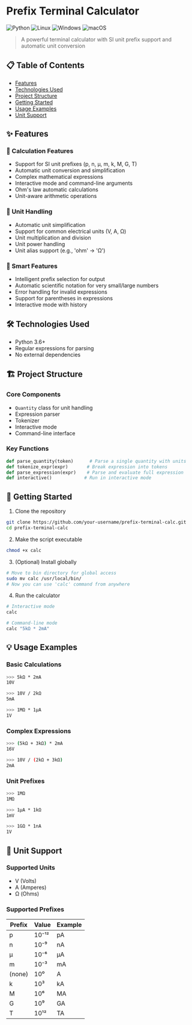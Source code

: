 # Prefix Terminal Calculator

![Python](https://img.shields.io/badge/python-3670A0?style=for-the-badge&logo=python&logoColor=ffdd54)
![Linux](https://img.shields.io/badge/Linux-FCC624?style=for-the-badge&logo=linux&logoColor=black)
![Windows](https://img.shields.io/badge/Windows-0078D6?style=for-the-badge&logo=windows&logoColor=white)
![macOS](https://img.shields.io/badge/mac%20os-000000?style=for-the-badge&logo=macos&logoColor=F0F0F0)

> A powerful terminal calculator with SI unit prefix support and automatic unit conversion

## 📋 Table of Contents
- [Features](#features)
- [Technologies Used](#technologies-used)
- [Project Structure](#project-structure)
- [Getting Started](#getting-started)
- [Usage Examples](#usage-examples)
- [Unit Support](#unit-support)

## ✨ Features

### 🔢 Calculation Features
- Support for SI unit prefixes (p, n, µ, m, k, M, G, T)
- Automatic unit conversion and simplification
- Complex mathematical expressions
- Interactive mode and command-line arguments
- Ohm's law automatic calculations
- Unit-aware arithmetic operations

### 📐 Unit Handling
- Automatic unit simplification
- Support for common electrical units (V, A, Ω)
- Unit multiplication and division
- Unit power handling
- Unit alias support (e.g., 'ohm' → 'Ω')

### 🎯 Smart Features
- Intelligent prefix selection for output
- Automatic scientific notation for very small/large numbers
- Error handling for invalid expressions
- Support for parentheses in expressions
- Interactive mode with history

## 🛠️ Technologies Used
- Python 3.6+
- Regular expressions for parsing
- No external dependencies

## 🏗️ Project Structure

### Core Components
- `Quantity` class for unit handling
- Expression parser
- Tokenizer
- Interactive mode
- Command-line interface

### Key Functions
```python
def parse_quantity(token)      # Parse a single quantity with units
def tokenize_expr(expr)       # Break expression into tokens
def parse_expression(expr)    # Parse and evaluate full expression
def interactive()            # Run in interactive mode
```

## 🚀 Getting Started

1. Clone the repository
```bash
git clone https://github.com/your-username/prefix-terminal-calc.git
cd prefix-terminal-calc
```

2. Make the script executable
```bash
chmod +x calc
```

3. (Optional) Install globally
```bash
# Move to bin directory for global access
sudo mv calc /usr/local/bin/
# Now you can use 'calc' command from anywhere
```

4. Run the calculator
```bash
# Interactive mode
calc

# Command-line mode
calc "5kΩ * 2mA"
```

## 💡 Usage Examples

### Basic Calculations
```bash
>>> 5kΩ * 2mA
10V

>>> 10V / 2kΩ
5mA

>>> 1MΩ * 1µA
1V
```

### Complex Expressions
```bash
>>> (5kΩ + 3kΩ) * 2mA
16V

>>> 10V / (2kΩ + 3kΩ)
2mA
```

### Unit Prefixes
```bash
>>> 1MΩ
1MΩ

>>> 1µA * 1kΩ
1mV

>>> 1GΩ * 1nA
1V
```

## 📏 Unit Support

### Supported Units
- V (Volts)
- A (Amperes)
- Ω (Ohms)

### Supported Prefixes
| Prefix | Value | Example |
|--------|-------|---------|
| p      | 10⁻¹² | pA      |
| n      | 10⁻⁹  | nA      |
| µ      | 10⁻⁶  | µA      |
| m      | 10⁻³  | mA      |
| (none) | 10⁰   | A       |
| k      | 10³   | kA      |
| M      | 10⁶   | MA      |
| G      | 10⁹   | GA      |
| T      | 10¹²  | TA      |
